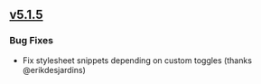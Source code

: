## [v5.1.5](https://github.com/honestbleeps/Reddit-Enhancement-Suite/releases/v5.1.5)

### Bug Fixes

- Fix stylesheet snippets depending on custom toggles (thanks @erikdesjardins)
